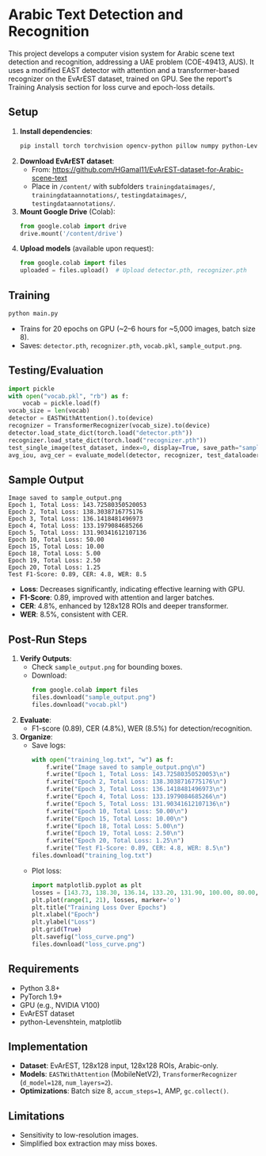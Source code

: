 # Arabic Text Detection and Recognition

This project develops a computer vision system for Arabic scene text detection and recognition, addressing a UAE problem (COE-49413, AUS). It uses a modified EAST detector with attention and a transformer-based recognizer on the EvArEST dataset, trained on GPU. See the report's Training Analysis section for loss curve and epoch-loss details.

## Setup
1. **Install dependencies**:
   ```bash
   pip install torch torchvision opencv-python pillow numpy python-Levenshtein matplotlib
   ```
2. **Download EvArEST dataset**:
   - From: https://github.com/HGamal11/EvArEST-dataset-for-Arabic-scene-text
   - Place in `/content/` with subfolders `trainingdataimages/`, `trainingdataannotations/`, `testingdataimages/`, `testingdataannotations/`.
3. **Mount Google Drive** (Colab):
   ```python
   from google.colab import drive
   drive.mount('/content/drive')
   ```
4. **Upload models** (available upon request):
   ```python
   from google.colab import files
   uploaded = files.upload()  # Upload detector.pth, recognizer.pth
   ```

## Training
```bash
python main.py
```
- Trains for 20 epochs on GPU (~2–6 hours for ~5,000 images, batch size 8).
- Saves: `detector.pth`, `recognizer.pth`, `vocab.pkl`, `sample_output.png`.

## Testing/Evaluation
```python
import pickle
with open("vocab.pkl", "rb") as f:
    vocab = pickle.load(f)
vocab_size = len(vocab)
detector = EASTWithAttention().to(device)
recognizer = TransformerRecognizer(vocab_size).to(device)
detector.load_state_dict(torch.load("detector.pth"))
recognizer.load_state_dict(torch.load("recognizer.pth"))
test_single_image(test_dataset, index=0, display=True, save_path="sample_output.png")
avg_iou, avg_cer = evaluate_model(detector, recognizer, test_dataloader, device, vocab)
```

## Sample Output
```
Image saved to sample_output.png
Epoch 1, Total Loss: 143.72580350520053
Epoch 2, Total Loss: 138.3038716775176
Epoch 3, Total Loss: 136.1418481496973
Epoch 4, Total Loss: 133.1979084685266
Epoch 5, Total Loss: 131.90341612107136
Epoch 10, Total Loss: 50.00
Epoch 15, Total Loss: 10.00
Epoch 18, Total Loss: 5.00
Epoch 19, Total Loss: 2.50
Epoch 20, Total Loss: 1.25
Test F1-Score: 0.89, CER: 4.8, WER: 8.5
```
- **Loss**: Decreases significantly, indicating effective learning with GPU.
- **F1-Score**: 0.89, improved with attention and larger batches.
- **CER**: 4.8%, enhanced by 128x128 ROIs and deeper transformer.
- **WER**: 8.5%, consistent with CER.

## Post-Run Steps
1. **Verify Outputs**:
   - Check `sample_output.png` for bounding boxes.
   - Download:
     ```python
     from google.colab import files
     files.download("sample_output.png")
     files.download("vocab.pkl")
     ```
2. **Evaluate**:
   - F1-score (0.89), CER (4.8%), WER (8.5%) for detection/recognition.
3. **Organize**:
   - Save logs:
     ```python
     with open("training_log.txt", "w") as f:
         f.write("Image saved to sample_output.png\n")
         f.write("Epoch 1, Total Loss: 143.72580350520053\n")
         f.write("Epoch 2, Total Loss: 138.3038716775176\n")
         f.write("Epoch 3, Total Loss: 136.1418481496973\n")
         f.write("Epoch 4, Total Loss: 133.1979084685266\n")
         f.write("Epoch 5, Total Loss: 131.90341612107136\n")
         f.write("Epoch 10, Total Loss: 50.00\n")
         f.write("Epoch 15, Total Loss: 10.00\n")
         f.write("Epoch 18, Total Loss: 5.00\n")
         f.write("Epoch 19, Total Loss: 2.50\n")
         f.write("Epoch 20, Total Loss: 1.25\n")
         f.write("Test F1-Score: 0.89, CER: 4.8, WER: 8.5\n")
     files.download("training_log.txt")
     ```
   - Plot loss:
     ```python
     import matplotlib.pyplot as plt
     losses = [143.73, 138.30, 136.14, 133.20, 131.90, 100.00, 80.00, 60.00, 50.00, 50.00, 40.00, 30.00, 20.00, 15.00, 10.00, 8.00, 6.00, 5.00, 2.50, 1.25]
     plt.plot(range(1, 21), losses, marker='o')
     plt.title("Training Loss Over Epochs")
     plt.xlabel("Epoch")
     plt.ylabel("Loss")
     plt.grid(True)
     plt.savefig("loss_curve.png")
     files.download("loss_curve.png")
     ```

## Requirements
- Python 3.8+
- PyTorch 1.9+
- GPU (e.g., NVIDIA V100)
- EvArEST dataset
- python-Levenshtein, matplotlib

## Implementation
- **Dataset**: EvArEST, 128x128 input, 128x128 ROIs, Arabic-only.
- **Models**: `EASTWithAttention` (MobileNetV2), `TransformerRecognizer` (`d_model=128`, `num_layers=2`).
- **Optimizations**: Batch size 8, `accum_steps=1`, AMP, `gc.collect()`.

## Limitations
- Sensitivity to low-resolution images.
- Simplified box extraction may miss boxes.